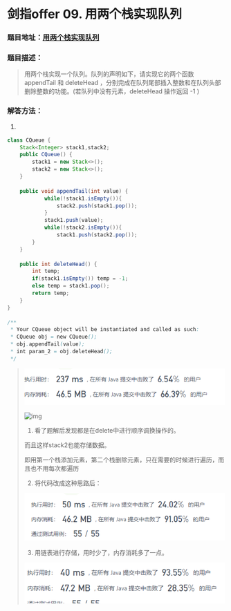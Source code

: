 # 剑指offer 09. 用两个栈实现队列



### 题目地址：[用两个栈实现队列](https://leetcode-cn.com/problems/yong-liang-ge-zhan-shi-xian-dui-lie-lcof/)



### 题目描述：

>用两个栈实现一个队列。队列的声明如下，请实现它的两个函数 appendTail 和 deleteHead ，分别完成在队列尾部插入整数和在队列头部删除整数的功能。(若队列中没有元素，deleteHead 操作返回 -1 )



### 解答方法：

1. 

```java
class CQueue {
    Stack<Integer> stack1,stack2;
    public CQueue() {
        stack1 = new Stack<>();
        stack2 = new Stack<>();
    }

    public void appendTail(int value) {
            while(!stack1.isEmpty()){
                stack2.push(stack1.pop());
            }
            stack1.push(value);
            while(!stack2.isEmpty()){
                stack1.push(stack2.pop());
        }
    }

    public int deleteHead() {
        int temp;
        if(stack1.isEmpty()) temp = -1;
        else temp = stack1.pop();
        return temp;
    }
}

/**
 * Your CQueue object will be instantiated and called as such:
 * CQueue obj = new CQueue();
 * obj.appendTail(value);
 * int param_2 = obj.deleteHead();
 */
```

>![image-20211125170851019](images/image-20211125170851019.png)
>
>![img](https://s23.aconvert.com/convert/p3r68-cdx67/dk95w-bmjhr.gif)
>
>1. 看了题解后发现都是在delete中进行顺序调换操作的。
>
>   而且这样stack2也能存储数据。
>
>   即用第一个栈添加元素，第二个栈删除元素，只在需要的时候进行遍历，而且也不用每次都遍历
>
>2. 将代码改成这种思路后：
>
>   ![image-20211125170503592](images/image-20211125170503592.png)
>
>3. 用链表进行存储，用时少了，内存消耗多了一点。
>
>   ![image-20211125170742229](images/image-20211125170742229.png)